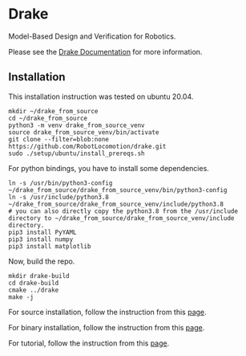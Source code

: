 # Drake

Model-Based Design and Verification for Robotics.

Please see the [Drake Documentation](https://drake.mit.edu) for more
information.

## Installation
This installation instruction was tested on ubuntu 20.04.
```
mkdir ~/drake_from_source
cd ~/drake_from_source
python3 -m venv drake_from_source_venv
source drake_from_source_venv/bin/activate
git clone --filter=blob:none https://github.com/RobotLocomotion/drake.git
sudo ./setup/ubuntu/install_prereqs.sh
```
For python bindings, you have to install some dependencies.
```
ln -s /usr/bin/python3-config ~/drake_from_source/drake_from_source_venv/bin/python3-config
ln -s /usr/include/python3.8 ~/drake_from_source/drake_from_source_venv/include/python3.8
# you can also directly copy the python3.8 from the /usr/include directory to ~/drake_from_source/drake_from_source_venv/include directory.
pip3 install PyYAML
pip3 install numpy
pip3 install matplotlib
```
Now, build the repo.
```
mkdir drake-build
cd drake-build
cmake ../drake
make -j
```
For source installation, follow the instruction from this [page](https://drake.mit.edu/from_source.html).

For binary installation, follow the instruction from this [page](https://drake.mit.edu/pip.html#stable-releases).

For tutorial, follow the instruction from this [page](https://github.com/RobotLocomotion/drake/blob/master/tutorials/README.md).
